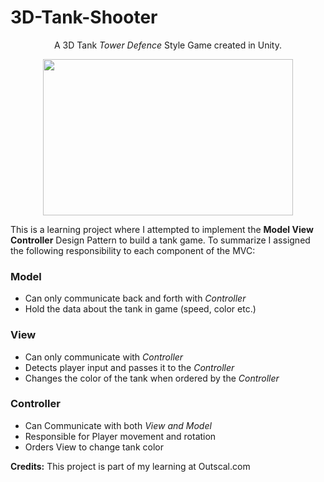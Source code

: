 # 3D-Tank-Shooter
 <p align="center"> A 3D Tank <i>Tower Defence</i> Style Game created in Unity.</p>
 
  <p align="center"><img src="TankDemo.gif" width="400" height="250"/></p>
 This is a learning project where I attempted to implement the <b>Model View Controller</b> Design Pattern to build a tank game. 
 To summarize I assigned the following responsibility to each component of the MVC:
 
 ### Model
 * Can only communicate back and forth with *Controller*
 * Hold the data about the tank in game (speed, color etc.)
 
 ### View
 * Can only communicate with *Controller*
 * Detects player input and passes it to the *Controller*
 * Changes the color of the tank when ordered by the *Controller*

### Controller
* Can Communicate with both *View and Model*
* Responsible for Player movement and rotation
* Orders View to change tank color


**Credits:** This project is part of my learning at Outscal.com
